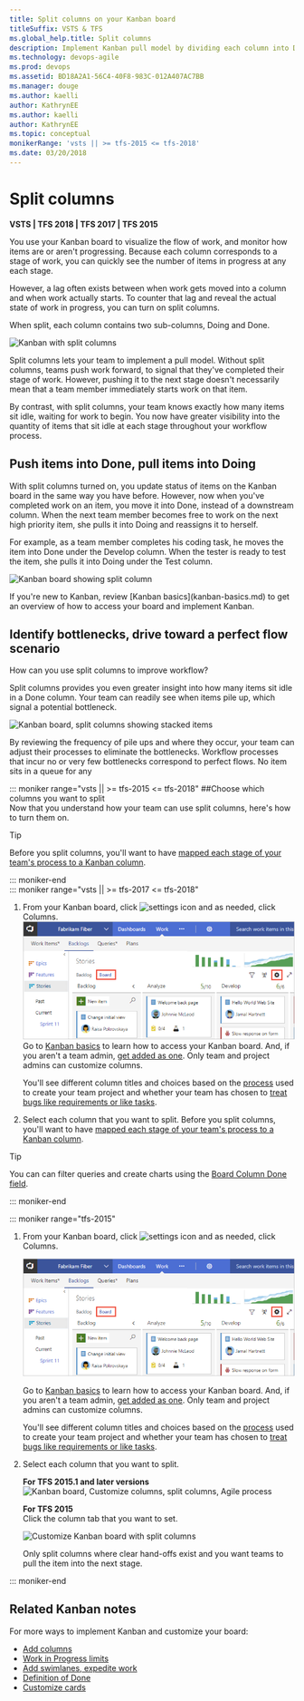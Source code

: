 ```yaml
---
title: Split columns on your Kanban board
titleSuffix: VSTS & TFS
ms.global_help.title: Split columns
description: Implement Kanban pull model by dividing each column into Doing and Done when working in Visual Studio Team Services or Team Foundation Server  
ms.technology: devops-agile
ms.prod: devops
ms.assetid: BD18A2A1-56C4-40F8-983C-012A407AC7BB
ms.manager: douge
ms.author: kaelli
author: KathrynEE
ms.author: kaelli
author: KathrynEE
ms.topic: conceptual
monikerRange: 'vsts || >= tfs-2015 <= tfs-2018'
ms.date: 03/20/2018
---
```


# Split columns
<b>VSTS | TFS 2018 | TFS 2017 | TFS 2015</b> 

You use your Kanban board to visualize the flow of work, and monitor how items are or aren't progressing. Because each column corresponds to a stage of work, you can quickly see the number of items in progress at any each stage.  

However, a lag often exists between when work gets moved into a column and when work actually starts. To counter that lag and reveal the actual state of work in progress, you can turn on split columns.  

When split, each column contains two sub-columns, Doing and Done.

![Kanban with split columns](_img/kanban-board-split-columns-example-chart.png)  

Split columns lets your team to implement a pull model. Without split columns, teams push work forward, to signal that they've completed their stage of work. However, pushing it to the next stage doesn't necessarily mean that a team member immediately starts work on that item.  

By contrast, with split columns, your team knows exactly how many items sit idle, waiting for work to begin. You now have greater visibility into the quantity of items that sit idle at each stage throughout your workflow process. 

## Push items into Done, pull items into Doing 

With split columns turned on, you update status of items on the Kanban board in the same way you have before. However, now when you've completed work on an item, you move it into Done, instead of a downstream column. When the next team member becomes free to work on the next high priority item, she pulls it into Doing and reassigns it to herself.  

For example, as a team member completes his coding task, he moves the item into Done under the Develop column. When the tester is ready to test the item, she pulls it into Doing under the Test column.  

![Kanban board showing split column](_img/kanban-board-split-columns-moving-doing-to-done.png)


<p>If you're new to Kanban, review [Kanban basics](kanban-basics.md)  to get an overview of how to access your board and implement Kanban.</p>


## Identify bottlenecks, drive toward a perfect flow scenario
How can you use split columns to improve workflow?  

Split columns provides you even greater insight into how many items sit idle in a Done column. Your team can readily see when items pile up, which signal a potential bottleneck.   

![Kanban board, split columns showing stacked items](_img/kanban-board-identify-bottlenecks.png)  

By reviewing the frequency of pile ups and where they occur, your team can adjust their processes to eliminate the bottlenecks. Workflow processes that incur no or very few bottlenecks correspond to perfect flows. No item sits in a queue for any 

::: moniker range="vsts || >= tfs-2015 <= tfs-2018"
##Choose which columns you want to split  
Now that you understand how your team can use split columns, here's how to turn them on.

> [!TIP]    
> Before you split columns, you'll want to have [mapped each stage of your team's process to a Kanban column](add-columns.md).

::: moniker-end   
::: moniker range="vsts || >= tfs-2017 <= tfs-2018"  
1. From your Kanban board, click ![settings icon](../_img/icons/team-settings-gear-icon.png) and as needed, click Columns.   
	![Kanban board, open common configuration settings](../customize/_img/customize-cards/open-config-dialog.png)  	
	Go to [Kanban basics](kanban-basics.md) to learn how to access your Kanban board. And, if you aren't a team admin, [get added as one](../scale/add-team-administrator.md). Only team and project admins can customize columns.
   
	You'll see different column titles and choices based on the [process](../work-items/guidance/choose-process.md) used to create your team project  and whether your team has chosen to [treat bugs like requirements or like tasks](../customize/show-bugs-on-backlog.md). 

2.	Select each column that you want to split. Before you split columns, you'll want to have [mapped each stage of your team's process to a Kanban column](add-columns.md).
	
> [!TIP]    
> You can can filter queries and create charts using the [Board Column Done field](../track/query-by-workflow-changes.md#kanban_query_fields). 

::: moniker-end

::: moniker range="tfs-2015"

1. From your Kanban board, click ![settings icon](../_img/icons/team-settings-gear-icon.png) and as needed, click Columns.    

	![Kanban board, open common configuration settings](../customize/_img/customize-cards/open-config-dialog.png)
	
	Go to [Kanban basics](kanban-basics.md) to learn how to access your Kanban board. And, if you aren't a team admin, [get added as one](../scale/add-team-administrator.md). Only team and project admins can customize columns.  

	You'll see different column titles and choices based on the [process](../work-items/guidance/choose-process.md) used to create your team project  and whether your team has chosen to [treat bugs like requirements or like tasks](../customize/show-bugs-on-backlog.md).  

2.	Select each column that you want to split. 
 
	**For TFS 2015.1 and later versions**      
	![Kanban board, Customize columns, split columns, Agile process](_img/vso-kanban-split-columns-settings-analyze-no-tags.png)

	**For TFS 2015**   
	Click the column tab that you want to set.   

	![Customize Kanban board with split columns](_img/kanban-board-configure-split-columns.png)  

	Only split columns where clear hand-offs exist and you want teams to pull the item into the next stage. 
   
::: moniker-end

## Related Kanban notes  
For more ways to implement Kanban and customize your board:  

* [Add columns](add-columns.md)  
* [Work in Progress limits ](wip-limits.md)  
* [Add swimlanes, expedite work](expedite-work.md)   
* [Definition of Done](definition-of-done.md)  
* [Customize cards](../customize/customize-cards.md)   

<!---
> [!NOTE]   
> Split columns is a supported feature in TFS 2015 and later versions. Consider upgrading to a later TFS version. 
> -->